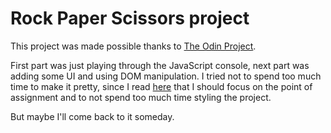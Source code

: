 # Rock Paper Scissors project
This project was made possible thanks to [The Odin Project](https://www.theodinproject.com/).

First part was just playing through the JavaScript console, next part was adding some UI and using DOM manipulation. 
I tried not to spend too much time to make it pretty, since I read [here](https://dev.to/theodinproject/learning-code-f56) that I should focus
on the point of assignment and to not spend too much time styling the project. 

But maybe I'll come back to it someday.
